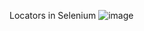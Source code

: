 
Locators in Selenium
![image](https://github.com/user-attachments/assets/fad0104c-6575-478f-b69c-1eb463ff8d9e)

